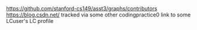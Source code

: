 https://github.com/stanford-cs149/asst3/graphs/contributors
https://blog.csdn.net/ tracked via some other codingpractice0 link to some LCuser's LC profile
